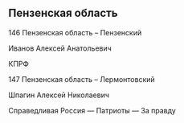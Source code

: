 ## Пензенская область
   
   146 Пензенская область – Пензенский
   
   Иванов Алексей Анатольевич
   
   КПРФ
   
   147 Пензенская область – Лермонтовский
   
   Шпагин Алексей Николаевич
   
   Справедливая Россия — Патриоты — За правду
   
